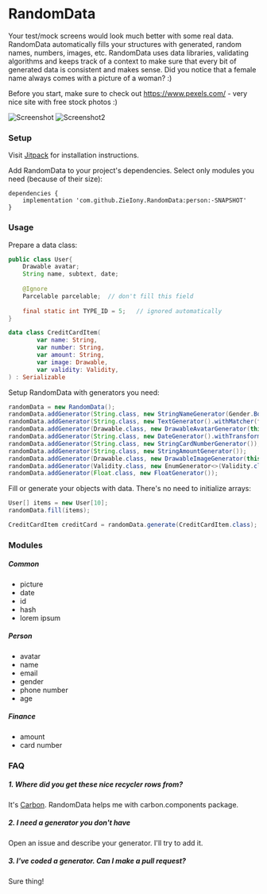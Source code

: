 # RandomData

Your test/mock screens would look much better with some real data. RandomData automatically fills your structures with generated, random names, numbers, images, etc. RandomData uses data libraries, validating algorithms and keeps track of a context to make sure that every bit of generated data is consistent and makes sense. Did you notice that a female name always comes with a picture of a woman? :)

Before you start, make sure to check out https://www.pexels.com/ - very nice site with free stock photos :)

![Screenshot](https://github.com/ZieIony/RandomData/blob/master/images/screenshot.png)
![Screenshot2](https://github.com/ZieIony/RandomData/blob/master/images/screenshot2.png)

### Setup

Visit [Jitpack](https://jitpack.io/#zieiony/randomdata) for installation instructions.
    
Add RandomData to your project's dependencies. Select only modules you need (because of their size):
    
    dependencies {
        implementation 'com.github.ZieIony.RandomData:person:-SNAPSHOT'
    }

### Usage

Prepare a data class:

```Java
public class User{
    Drawable avatar;
    String name, subtext, date;
    
    @Ignore
    Parcelable parcelable;  // don't fill this field
    
    final static int TYPE_ID = 5;   // ignored automatically
}
```

```Kotlin
data class CreditCardItem(
        var name: String,
        var number: String,
        var amount: String,
        var image: Drawable,
        var validity: Validity,
) : Serializable
```

Setup RandomData with generators you need:

```Java
randomData = new RandomData();
randomData.addGenerator(String.class, new StringNameGenerator(Gender.Both).withMatcher(f -> f.getName().equals("text") && f.getDeclaringClass().equals(DefaultAvatarTextSubtextDateItem.class) || f.getName().equals("name")));
randomData.addGenerator(String.class, new TextGenerator().withMatcher(f -> f.getName().equals("subtext")));
randomData.addGenerator(Drawable.class, new DrawableAvatarGenerator(this));
randomData.addGenerator(String.class, new DateGenerator().withTransformer(new DateToStringTransformer()));
randomData.addGenerator(String.class, new StringCardNumberGenerator());
randomData.addGenerator(String.class, new StringAmountGenerator());
randomData.addGenerator(Drawable.class, new DrawableImageGenerator(this).withMatcher(f -> f.getName().equals("image")));
randomData.addGenerator(Validity.class, new EnumGenerator<>(Validity.class));
randomData.addGenerator(Float.class, new FloatGenerator());
```

Fill or generate your objects with data. There's no need to initialize arrays:

```Java
User[] items = new User[10];
randomData.fill(items);

CreditCardItem creditCard = randomData.generate(CreditCardItem.class);
```

### Modules

##### Common

 - picture
 - date
 - id
 - hash
 - lorem ipsum

##### Person

 - avatar
 - name
 - email
 - gender
 - phone number
 - age
 
##### Finance

 - amount
 - card number
 
### FAQ

##### 1. Where did you get these nice recycler rows from?

It's [Carbon](https://github.com/ZieIony/Carbon). RandomData helps me with carbon.components package.

##### 2. I need a generator you don't have

Open an issue and describe your generator. I'll try to add it.

##### 3. I've coded a generator. Can I make a pull request?

Sure thing!
